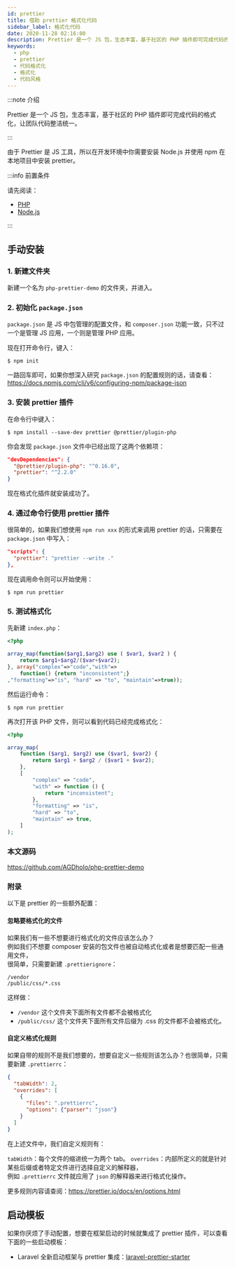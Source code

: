```yaml
---
id: prettier
title: 借助 prettier 格式化代码
sidebar_label: 格式化代码
date: 2020-11-28 02:16:00
description: Prettier 是一个 JS 包，生态丰富，基于社区的 PHP 插件即可完成代码的格式化，让团队代码整洁统一。
keywords:
  - php
  - prettier
  - 代码格式化
  - 格式化
  - 代码风格
---
```


:::note 介绍

Prettier 是一个 JS 包，生态丰富，基于社区的 PHP 插件即可完成代码的格式化，让团队代码整洁统一。

:::

由于 Prettier 是 JS 工具，所以在开发环境中你需要安装 Node.js 并使用 npm 在本地项目中安装 prettier。

:::info 前置条件

请先阅读：

- [PHP](introduction)
- [Node.js](../js/nodejs)

:::

## 手动安装

### 1. 新建文件夹

新建一个名为 `php-prettier-demo` 的文件夹，并进入。

### 2. 初始化 `package.json`

`package.json` 是 JS 中包管理的配置文件，和 `composer.json` 功能一致，只不过一个是管理 JS 应用，一个则是管理 PHP 应用。

现在打开命令行，键入：

`$ npm init`

一路回车即可，如果你想深入研究 `package.json` 的配置规则的话，请查看：https://docs.npmjs.com/cli/v6/configuring-npm/package-json

### 3. 安装 prettier 插件

在命令行中键入：

`$ npm install --save-dev prettier @prettier/plugin-php`

你会发现 `package.json` 文件中已经出现了这两个依赖项：

```json
"devDependencies": {
  "@prettier/plugin-php": "^0.16.0",
  "prettier": "^2.2.0"
}
```

现在格式化插件就安装成功了。

### 4. 通过命令行使用 prettier 插件

很简单的，如果我们想使用 `npm run xxx` 的形式来调用 prettier 的话，只需要在 `package.json` 中写入：

```json
"scripts": {
  "prettier": "prettier --write ."
},
```

现在调用命令则可以开始使用：

`$ npm run prettier`

### 5. 测试格式化

先新建 `index.php`：

```php
<?php

array_map(function($arg1,$arg2) use ( $var1, $var2 ) {
    return $arg1+$arg2/($var+$var2);
}, array("complex"=>"code","with"=>
    function() {return "inconsistent";}
,"formatting"=>"is", "hard" => "to", "maintain"=>true));
```

然后运行命令：

`$ npm run prettier`

再次打开该 PHP 文件，则可以看到代码已经完成格式化：

```php
<?php

array_map(
    function ($arg1, $arg2) use ($var1, $var2) {
        return $arg1 + $arg2 / ($var1 + $var2);
    },
    [
        "complex" => "code",
        "with" => function () {
            return "inconsistent";
        },
        "formatting" => "is",
        "hard" => "to",
        "maintain" => true,
    ]
);
```

### 本文源码

https://github.com/AGDholo/php-prettier-demo

### 附录

以下是 prettier 的一些额外配置：

#### 忽略要格式化的文件

如果我们有一些不想要进行格式化的文件应该怎么办？  
例如我们不想要 composer 安装的包文件也被自动格式化或者是想要匹配一些通用文件，  
很简单，只需要新建 `.prettierignore`：

```
/vendor
/public/css/*.css
```

这样做：

- `/vendor` 这个文件夹下面所有文件都不会被格式化
- `/public/css/` 这个文件夹下面所有文件后缀为 .css 的文件都不会被格式化。

#### 自定义格式化规则

如果自带的规则不是我们想要的，想要自定义一些规则该怎么办？也很简单，只需要新建 `.prettierrc`：

```json
{
  "tabWidth": 2,
  "overrides": [
    {
      "files": ".prettierrc",
      "options": {"parser": "json"}
    }
  ]
}
```

在上述文件中，我们自定义规则有：

`tabWidth`：每个文件的缩进统一为两个 tab。 `overrides`：内部所定义的就是针对某些后缀或者特定文件进行选择自定义的解释器，  
例如 `.prettierrc` 文件就应用了 `json` 的解释器来进行格式化操作。

更多规则内容请查阅：https://prettier.io/docs/en/options.html

## 启动模板

如果你厌烦了手动配置，想要在框架启动的时候就集成了 prettier 插件，可以查看下面的一些启动模板：

- Laravel 全新启动框架与 prettier 集成：[laravel-prettier-starter](https://github.com/AGDholo/laravel-prettier-starter)
